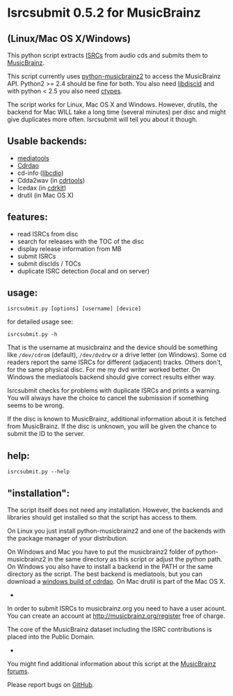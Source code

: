 Isrcsubmit 0.5.2 for MusicBrainz
==============================
(Linux/Mac OS X/Windows)
------------------------

This python script extracts
[ISRCs](http://en.wikipedia.org/wiki/International_Standard_Recording_Code)
from audio cds
and submits them to [MusicBrainz](http://musicbrainz.org).

This script currently uses
[python-musicbrainz2](http://musicbrainz.org/doc/python-musicbrainz2)
to access the MusicBrainz API.
Python2 >= 2.4 should be fine for both.
You also need [libdiscid](http://jonnyjd.github.com/musicbrainz-isrcsubmit/libdiscid) and with python < 2.5 you also need [ctypes](http://starship.python.net/crew/theller/ctypes/).

The script works for Linux, Mac OS X and Windows. However, drutils, the backend for Mac WILL take a long time (several minutes) per disc and might give duplicates more often. Isrcsubmit will tell you about it though.


Usable backends:
---------------

* [mediatools](http://www.flanagan-family.com/mediatools.zip)
* [Cdrdao](http://en.wikipedia.org/wiki/Cdrdao)
* cd-info ([libcdio](http://www.gnu.org/software/libcdio/))
* Cdda2wav (in [cdrtools](http://en.wikipedia.org/wiki/Cdrtools))
* Icedax (in [cdrkit](http://en.wikipedia.org/wiki/Cdrkit))
* drutil (in Mac OS X)


features:
--------

* read ISRCs from disc
* search for releases with the TOC of the disc
* display release information from MB
* submit ISRCs
* submit discIds / TOCs
* duplicate ISRC detection (local and on server)


usage:
-----

    isrcsubmit.py [options] [username] [device]

for detailed usage see:

    isrcsubmit.py -h

That is the username at musicbrainz and the device should be something like
`/dev/cdrom` (default), `/dev/dvdrw` or a drive letter (on Windows).
Some cd readers report the same ISRCs for different (adjacent) tracks.
Others don't, for the same physical disc.
For me my dvd writer worked better.
On Windows the mediatools backend should give correct results either way.

Isrcsubmit checks for problems with duplicate ISRCs and prints a warning.
You will always have the choice to cancel the submission if something
seems to be wrong.

If the disc is known to MusicBrainz, additional information about it
is fetched from MusicBrainz.
If the disc is unknown, you will be given the chance to submit the ID
to the server.


help:
-----

    isrcsubmit.py --help


"installation":
---------------

The script itself does not need any installation.
However, the backends and libraries should get installed so that the
script has access to them.

On Linux you just install python-musicbrainz2 and one of the backends with the package manager of your distribution.

On Windows and Mac you have to put the musicbrainz2 folder of python-musicbrainz2 in the same directory as this script or adjust the python path.
On Windows you also have to install a backend in the PATH or the same directory as the script.
The best backend is mediatools, but you can download a
[windows build of cdrdao](http://www.student.tugraz.at/thomas.plank/).
On Mac drutil is part of the Mac OS X.


-

In order to submit ISRCs to musicbrainz.org you need to have a user acount.
You can create an account at http://musicbrainz.org/register free of charge.

The core of the MusicBrainz dataset including the ISRC contributions is placed
into the Public Domain.

-

You might find additional information about this script at the
[MusicBrainz forums](http://forums.musicbrainz.org/viewtopic.php?id=3444).

Please report bugs on
[GitHub](https://github.com/JonnyJD/musicbrainz-isrcsubmit).
